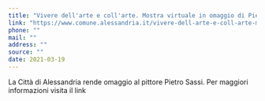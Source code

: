 ```yaml
---
title: "Vivere dell'arte e coll'arte. Mostra virtuale in omaggio di Pietro Sassi"
link: "https://www.comune.alessandria.it/vivere-dell-arte-e-coll-arte-mostra-pietro-sassi"
phone: ""
mail: ""
address: ""
source: ""
date: 2021-03-19
---
```

La Città di Alessandria rende omaggio al pittore Pietro Sassi. Per maggiori informazioni visita il link 
